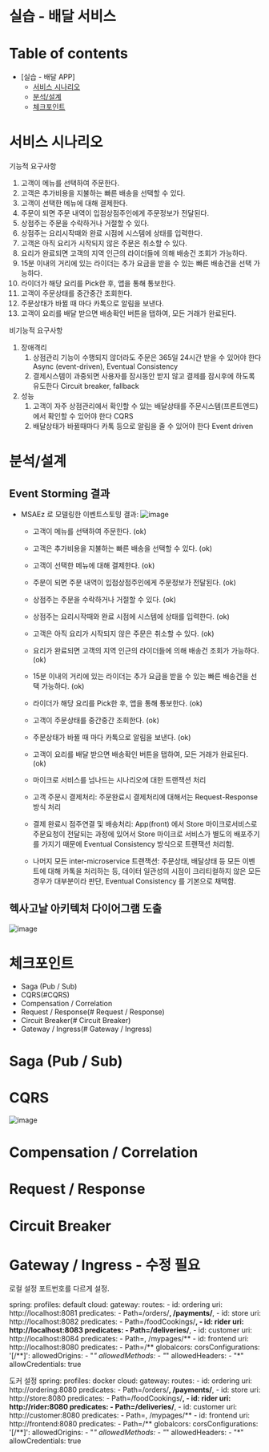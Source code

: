 # 실습 - 배달 서비스

# Table of contents
- [실습 - 배달 APP]
  - [서비스 시나리오](#서비스-시나리오)  
  - [분석/설계](#분석설계)
  - [체크포인트](#체크포인트)

# 서비스 시나리오
기능적 요구사항
1. 고객이 메뉴를 선택하여 주문한다.
2. 고객은 추가비용을 지불하는 빠른 배송을 선택할 수 있다.
3. 고객이 선택한 메뉴에 대해 결제한다.
4. 주문이 되면 주문 내역이 입점상점주인에게 주문정보가 전달된다.
5. 상점주는 주문을 수락하거나 거절할 수 있다.
6. 상점주는 요리시작때와 완료 시점에 시스템에 상태를 입력한다.
7. 고객은 아직 요리가 시작되지 않은 주문은 취소할 수 있다.
8. 요리가 완료되면 고객의 지역 인근의 라이더들에 의해 배송건 조회가 가능하다.
9. 15분 이내의 거리에 있는 라이더는 추가 요금을 받을 수 있는 빠른 배송건을 선택 가능하다.
10. 라이더가 해당 요리를 Pick한 후, 앱을 통해 통보한다.
11. 고객이 주문상태를 중간중간 조회한다.
12. 주문상태가 바뀔 때 마다 카톡으로 알림을 보낸다.
13. 고객이 요리를 배달 받으면 배송확인 버튼을 탭하여, 모든 거래가 완료된다.

비기능적 요구사항
1. 장애격리
    1. 상점관리 기능이 수행되지 않더라도 주문은 365일 24시간 받을 수 있어야 한다  Async (event-driven), Eventual Consistency
    1. 결제시스템이 과중되면 사용자를 잠시동안 받지 않고 결제를 잠시후에 하도록 유도한다  Circuit breaker, fallback
1. 성능
    1. 고객이 자주 상점관리에서 확인할 수 있는 배달상태를 주문시스템(프론트엔드)에서 확인할 수 있어야 한다  CQRS
    1. 배달상태가 바뀔때마다 카톡 등으로 알림을 줄 수 있어야 한다  Event driven


# 분석/설계


## Event Storming 결과
* MSAEz 로 모델링한 이벤트스토밍 결과: 
![image](https://user-images.githubusercontent.com/48579352/206129007-fdd0db5a-7dc3-462c-8c22-96848a2ce91a.png)

    - 고객이 메뉴를 선택하여 주문한다. (ok)
    - 고객은 추가비용을 지불하는 빠른 배송을 선택할 수 있다. (ok)
    - 고객이 선택한 메뉴에 대해 결제한다. (ok)
    - 주문이 되면 주문 내역이 입점상점주인에게 주문정보가 전달된다. (ok)
    - 상점주는 주문을 수락하거나 거절할 수 있다. (ok)
    - 상점주는 요리시작때와 완료 시점에 시스템에 상태를 입력한다. (ok)
    - 고객은 아직 요리가 시작되지 않은 주문은 취소할 수 있다. (ok)
    - 요리가 완료되면 고객의 지역 인근의 라이더들에 의해 배송건 조회가 가능하다. (ok)
    - 15분 이내의 거리에 있는 라이더는 추가 요금을 받을 수 있는 빠른 배송건을 선택 가능하다. (ok)
    - 라이더가 해당 요리를 Pick한 후, 앱을 통해 통보한다. (ok)
    - 고객이 주문상태를 중간중간 조회한다. (ok)
    - 주문상태가 바뀔 때 마다 카톡으로 알림을 보낸다. (ok)
    - 고객이 요리를 배달 받으면 배송확인 버튼을 탭하여, 모든 거래가 완료된다. (ok)
    
    - 마이크로 서비스를 넘나드는 시나리오에 대한 트랜잭션 처리
    - 고객 주문시 결제처리:  주문완료시 결제처리에 대해서는 Request-Response 방식 처리
    - 결제 완료시 점주연결 및 배송처리:  App(front) 에서 Store 마이크로서비스로 주문요청이 전달되는 과정에 있어서 Store 마이크로 서비스가 별도의 배포주기를 가지기 때문에 Eventual Consistency 방식으로 트랜잭션 처리함.
    - 나머지 모든 inter-microservice 트랜잭션: 주문상태, 배달상태 등 모든 이벤트에 대해 카톡을 처리하는 등, 데이터 일관성의 시점이 크리티컬하지 않은 모든 경우가 대부분이라 판단, Eventual Consistency 를 기본으로 채택함.



## 헥사고날 아키텍처 다이어그램 도출
    
![image](https://user-images.githubusercontent.com/48579352/206130434-651d3741-0032-474a-97db-51d4a8fb7eb0.png)

# 체크포인트

- Saga (Pub / Sub)
- CQRS(#CQRS)
- Compensation / Correlation
- Request / Response(# Request / Response)
- Circuit Breaker(# Circuit Breaker)
- Gateway / Ingress(# Gateway / Ingress)

# Saga (Pub / Sub)

# CQRS
![image](https://user-images.githubusercontent.com/48579352/206148411-1b3c03e1-fca7-485c-bbde-e255d116eb82.png)


# Compensation / Correlation

# Request / Response

# Circuit Breaker

# Gateway / Ingress - 수정 필요
로컬 설정
포트번호를 다르게 설정.

spring:
  profiles: default
  cloud:
    gateway:
      routes:
        - id: ordering
          uri: http://localhost:8081
          predicates:
            - Path=/orders/**, /payments/**, 
        - id: store
          uri: http://localhost:8082
          predicates:
            - Path=/foodCookings/**, 
        - id: rider
          uri: http://localhost:8083
          predicates:
            - Path=/deliveries/**, 
        - id: customer
          uri: http://localhost:8084
          predicates:
            - Path=, /mypages/**
        - id: frontend
          uri: http://localhost:8080
          predicates:
            - Path=/**
      globalcors:
        corsConfigurations:
          '[/**]':
            allowedOrigins:
              - "*"
            allowedMethods:
              - "*"
            allowedHeaders:
              - "*"
            allowCredentials: true
            
도커 설정
spring:
  profiles: docker
  cloud:
    gateway:
      routes:
        - id: ordering
          uri: http://ordering:8080
          predicates:
            - Path=/orders/**, /payments/**, 
        - id: store
          uri: http://store:8080
          predicates:
            - Path=/foodCookings/**, 
        - id: rider
          uri: http://rider:8080
          predicates:
            - Path=/deliveries/**, 
        - id: customer
          uri: http://customer:8080
          predicates:
            - Path=, /mypages/**
        - id: frontend
          uri: http://frontend:8080
          predicates:
            - Path=/**
      globalcors:
        corsConfigurations:
          '[/**]':
            allowedOrigins:
              - "*"
            allowedMethods:
              - "*"
            allowedHeaders:
              - "*"
            allowCredentials: true
